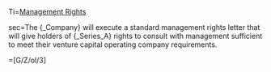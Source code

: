 Ti=<a href="https://thegalionproject.com/term-sheet#part-management-rights">Management Rights</a>


sec=The {_Company} will execute a standard management rights letter that will give holders of {_Series_A} rights to consult with management sufficient to meet their venture capital operating company requirements.


=[G/Z/ol/3]


